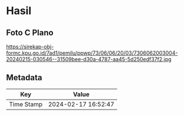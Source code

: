 # Hasil

## Foto C Plano

https://sirekap-obj-formc.kpu.go.id/7ad1/pemilu/ppwp/73/06/06/20/03/7306062003004-20240215-030546--31509bee-d30a-4787-aa45-5d250edf37f2.jpg


## Metadata

| Key        | Value               |
| ---------- | ------------------- |
| Time Stamp | 2024-02-17 16:52:47 |



